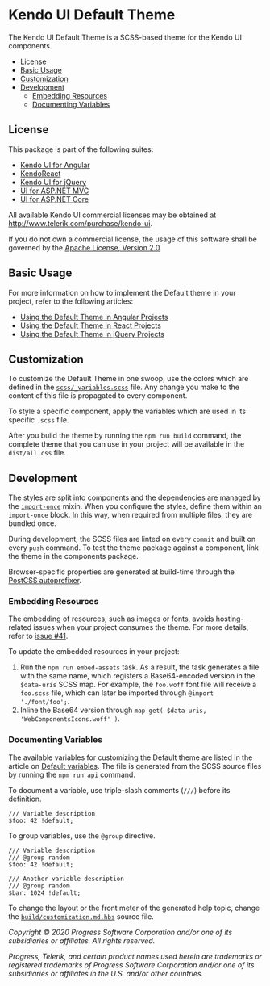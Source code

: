 # Kendo UI Default Theme

The Kendo UI Default Theme is a SCSS-based theme for the Kendo UI components.

* [License](#license)
* [Basic Usage](#basic-usage)
* [Customization](#customization)
* [Development](#development)
    * [Embedding Resources](#embedding-resources)
    * [Documenting Variables](#documenting-variables)

## License

This package is part of the following suites:

* [Kendo UI for Angular](http://www.telerik.com/kendo-angular-ui/)
* [KendoReact](http://www.telerik.com/kendo-react-ui/)
* [Kendo UI for jQuery](http://www.telerik.com/kendo-ui)
* [UI for ASP.NET MVC](http://www.telerik.com/aspnet-mvc)
* [UI for ASP.NET Core](http://www.telerik.com/aspnet-core-ui)

All available Kendo UI commercial licenses may be obtained at http://www.telerik.com/purchase/kendo-ui.

If you do not own a commercial license, the usage of this software shall be governed by the [Apache License, Version 2.0](http://www.apache.org/licenses/LICENSE-2.0).

## Basic Usage

For more information on how to implement the Default theme in your project, refer to the following articles:

* [Using the Default Theme in Angular Projects](http://www.telerik.com/kendo-angular-ui/components/styling/)
* [Using the Default Theme in React Projects](https://www.telerik.com/kendo-react-ui/components/styling/theme-default/)
* [Using the Default Theme in jQuery Projects](http://docs.telerik.com/kendo-ui/styles-and-layout/sass-themes)

## Customization

To customize the Default Theme in one swoop, use the colors which are defined in the [`scss/_variables.scss`](scss/_variables.scss) file. Any change you make to the content of this file is propagated to every component.

To style a specific component, apply the variables which are used in its specific `.scss` file.

After you build the theme by running the `npm run build` command, the complete theme that you can use in your project will be available in the `dist/all.css` file.

## Development

The styles are split into components and the dependencies are managed by the [`import-once`](scss/mixins/core/_import-once.scss) mixin. When you configure the styles, define them within an `import-once` block. In this way, when required from multiple files, they are bundled once.

During development, the SCSS files are linted on every `commit` and built on every `push` command. To test the theme package against a component, link the theme in the components package.

Browser-specific properties are generated at build-time through the [PostCSS autoprefixer](https://github.com/postcss/autoprefixer).

### Embedding Resources

The embedding of resources, such as images or fonts, avoids hosting-related issues when your project consumes the theme. For more details, refer to [issue #41](https://github.com/telerik/kendo-theme-default/issues/41#issuecomment-258472183).

To update the embedded resources in your project:

1. Run the `npm run embed-assets` task. As a result, the task generates a file with the same name, which registers a Base64-encoded version in the `$data-uris` SCSS map. For example, the `foo.woff` font file will receive a `foo.scss` file, which can later be imported through `@import './font/foo';`.
1. Inline the Base64 version through `map-get( $data-uris, 'WebComponentsIcons.woff' )`.

### Documenting Variables

The available variables for customizing the Default theme are listed in the article on [Default variables](https://github.com/telerik/kendo-theme-default/blob/develop/docs/customization.md). The file is generated from the SCSS source files by running the `npm run api` command.

To document a variable, use triple-slash comments (`///`) before its definition.

    /// Variable description
    $foo: 42 !default;

To group variables, use the `@group` directive.

    /// Variable description
    /// @group random
    $foo: 42 !default;

    /// Another variable description
    /// @group random
    $bar: 1024 !default;

To change the layout or the front meter of the generated help topic, change the [`build/customization.md.hbs`](/build/customization.md.hbs) source file.

*Copyright © 2020 Progress Software Corporation and/or one of its subsidiaries or affiliates. All rights reserved.*

*Progress, Telerik, and certain product names used herein are trademarks or registered trademarks of Progress Software Corporation and/or one of its subsidiaries or affiliates in the U.S. and/or other countries.*
